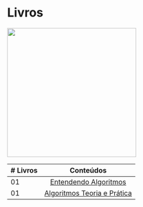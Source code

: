 # Livros

<img src="https://github.com/FreeContent4Devs/MyLibrary/blob/main/pt-br/Algoritmos/img/Kana_Arima_Holding_Algorithms_Book.png" width="300" height="300">

|# Livros| Conteúdos                                                |
|------|:---------------------------------------------------------:|
| 01  |  [Entendendo Algoritmos](Entendendo_Algoritmos_Um_Guia_Ilustrado_Para_Programadores_e_Outros.pdf)|
| 01  |  [Algoritmos Teoria e Prática](Algoritmos-TeoriaePrática(ThomasH.Cormen,CharlesE.Leiserson-etc.).pdf)|

